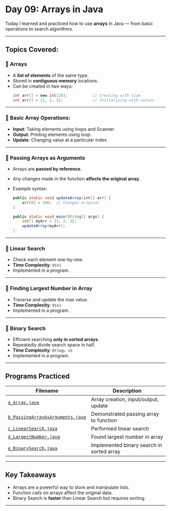 # Day 09: Arrays in Java

Today I learned and practiced how to use **arrays** in Java — from basic operations to search algorithms.

---

## Topics Covered:

### 🔸 Arrays
- A **list of elements** of the same type.
- Stored in **contiguous memory** locations.
- Can be created in two ways:
  ```java
  int arr[] = new int[20];           // Creating with size
  int arr[] = {1, 2, 3};             // Initializing with values
  ```

---

### 🔸 Basic Array Operations:

* **Input**: Taking elements using loops and Scanner.
* **Output**: Printing elements using loop.
* **Update**: Changing value at a particular index.

---

### 🔸 Passing Arrays as Arguments

* Arrays are **passed by reference**.
* Any changes made in the function **affects the original array**.
* Example syntax:

  ```java
  public static void updateArray(int[] arr) {
      arr[0] = 100;  // Changes original
  }

  public static void main(String[] args) {
      int[] myArr = {1, 2, 3};
      updateArray(myArr);
  }
  ```

---

### 🔸 Linear Search

* Check each element one-by-one.
* **Time Complexity**: `O(n)`
* Implemented in a program.

---

### 🔸 Finding Largest Number in Array

* Traverse and update the max value.
* **Time Complexity**: `O(n)`
* Implemented in a program.

---

### 🔸 Binary Search

* Efficient searching **only in sorted arrays**.
* Repeatedly divide search space in half.
* **Time Complexity**: `O(log₂ n)`
* Implemented in a program.

---

## Programs Practiced

| Filename                         | Description                               |
| -------------------------------- | ----------------------------------------- |
| [`a_Array.java`](./a_Array.java)                   | Array creation, input/output, update      |
| [`b_PassingArrayAsArguments.java`](b_PassingArrayAsArguments.java) | Demonstrated passing array to function    |
| [`c_LinearSearch.java`](./c_LinearSearch.java)            | Performed linear search                   |
| [`d_LargestNumber.java`](./d_LargestNumber.java)           | Found largest number in array             |
| [`e_BinarySearch.java`](./e_BinarySearch.java)            | Implemented binary search in sorted array |

---

## Key Takeaways

* Arrays are a powerful way to store and manipulate lists.
* Function calls on arrays affect the original data.
* Binary Search is **faster** than Linear Search but requires sorting.

---